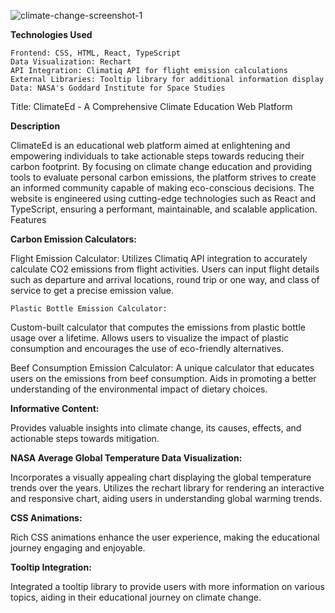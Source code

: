 
![climate-change-screenshot-1](https://github.com/DevMari999/climate-change/assets/135366781/1fcadbd3-6431-4cc4-9f24-139418cc8da6)

**Technologies Used**

    Frontend: CSS, HTML, React, TypeScript
    Data Visualization: Rechart
    API Integration: Climatiq API for flight emission calculations
    External Libraries: Tooltip library for additional information display
    Data: NASA's Goddard Institute for Space Studies
    
Title: ClimateEd - A Comprehensive Climate Education Web Platform

**Description**

ClimateEd is an educational web platform aimed at enlightening and empowering individuals to take actionable steps towards reducing their carbon footprint. By focusing on climate change education and providing tools to evaluate personal carbon emissions, the platform strives to create an informed community capable of making eco-conscious decisions. The website is engineered using cutting-edge technologies such as React and TypeScript, ensuring a performant, maintainable, and scalable application.
Features

**Carbon Emission Calculators:**

   Flight Emission Calculator:
 Utilizes Climatiq API integration to accurately calculate CO2 emissions from flight activities.
 Users can input flight details such as departure and arrival locations, round trip or one way, and class of service to get a precise emission value.

    Plastic Bottle Emission Calculator:
 Custom-built calculator that computes the emissions from plastic bottle usage over a lifetime.
 Allows users to visualize the impact of plastic consumption and encourages the use of eco-friendly alternatives.

   Beef Consumption Emission Calculator:
A unique calculator that educates users on the emissions from beef consumption.
 Aids in promoting a better understanding of the environmental impact of dietary choices.

**Informative Content:**

 Provides valuable insights into climate change, its causes, effects, and actionable steps towards mitigation.

**NASA Average Global Temperature Data Visualization:**

Incorporates a visually appealing chart displaying the global temperature trends over the years.
 Utilizes the rechart library for rendering an interactive and responsive chart, aiding users in understanding global warming trends.

**CSS Animations:**

 Rich CSS animations enhance the user experience, making the educational journey engaging and enjoyable.

**Tooltip Integration:**

 Integrated a tooltip library to provide users with more information on various topics, aiding in their educational journey on climate change.
